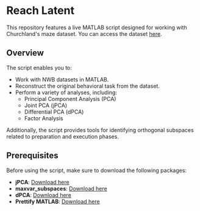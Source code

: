 # Reach Latent

This repository features a live MATLAB script designed for working with Churchland's maze dataset. You can access the dataset [here](https://github.com/dandisets/000128/).

## Overview

The script enables you to:

- Work with NWB datasets in MATLAB.
- Reconstruct the original behavioral task from the dataset.
- Perform a variety of analyses, including:
  - Principal Component Analysis (PCA)
  - Joint PCA (jPCA)
  - Differential PCA (dPCA)
  - Factor Analysis

Additionally, the script provides tools for identifying orthogonal subspaces related to preparation and execution phases.

## Prerequisites

Before using the script, make sure to download the following packages:

- **jPCA**: [Download here](https://churchland.zuckermaninstitute.columbia.edu/content/code)
- **maxvar_subspaces**: [Download here](https://github.com/gamaleldin/maxvar_subspaces)
- **dPCA**: [Download here](https://github.com/machenslab/dPCA/tree/master)
- **Prettify MATLAB**: [Download here](https://github.com/Julie-Fabre/prettify_matlab)
